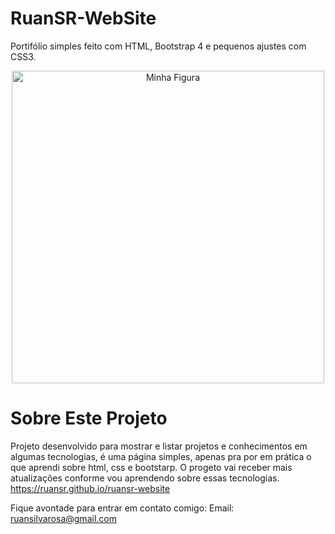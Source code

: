 # RuanSR-WebSite
Portifólio simples feito com HTML, Bootstrap 4 e pequenos ajustes com CSS3.

<p align="center">
<img src="https://user-images.githubusercontent.com/20114385/92539650-77b97080-f218-11ea-8c53-1b28b400b126.png" alt="Minha Figura" width="500">
</p>

# Sobre Este Projeto
Projeto desenvolvido para mostrar e listar projetos e conhecimentos em algumas tecnologias, é uma página simples, apenas pra por em prática o que aprendi sobre html, css e bootstarp. 
O progeto vai receber mais atualizações conforme vou aprendendo sobre essas tecnologias. https://ruansr.github.io/ruansr-website

Fique avontade para entrar em contato comigo:
Email: ruansilvarosa@gmail.com
